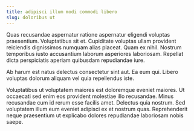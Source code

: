 ```yaml
---
title: adipisci illum modi commodi libero
slug: doloribus ut
---
```


Quas recusandae aspernatur ratione aspernatur eligendi voluptas praesentium. Voluptatibus sit et. Cupiditate voluptas ullam provident reiciendis dignissimos numquam alias placeat. Quam ex nihil. Nostrum temporibus iusto accusantium laborum asperiores laboriosam. Repellat dicta perspiciatis aperiam quibusdam repudiandae iure.

Ab harum est natus delectus consectetur sint aut. Ea eum qui. Libero voluptas dolorum aliquam vel quia repellendus iste.

Voluptatibus ut voluptatem maiores est doloremque eveniet maiores. Ut occaecati sed enim eos provident molestiae illo recusandae. Minus recusandae cum id rerum esse facilis amet. Delectus quia nostrum. Sed voluptatem illum eum eveniet adipisci ex et nostrum quas. Reprehenderit neque praesentium ut explicabo dolores repudiandae laboriosam nobis saepe.

